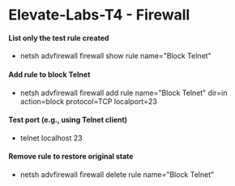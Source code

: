 # Elevate-Labs-T4 - Firewall

#### List only the test rule created
- netsh advfirewall firewall show rule name="Block Telnet"

#### Add rule to block Telnet
- netsh advfirewall firewall add rule name="Block Telnet" dir=in action=block protocol=TCP localport=23

#### Test port (e.g., using Telnet client)
- telnet localhost 23

#### Remove rule to restore original state
- netsh advfirewall firewall delete rule name="Block Telnet"
